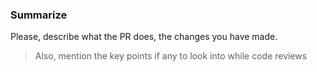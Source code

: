 
### Summarize
Please, describe what the PR does, the changes you have made.


> Also, mention the key points if any to look into while code reviews

